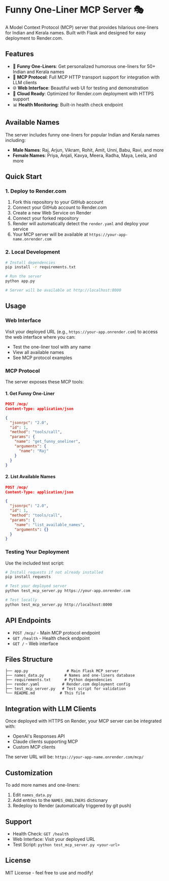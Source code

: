 # Funny One-Liner MCP Server 🎭

A Model Context Protocol (MCP) server that provides hilarious one-liners for Indian and Kerala names. Built with Flask and designed for easy deployment to Render.com.

## Features

- 🎪 **Funny One-Liners**: Get personalized humorous one-liners for 50+ Indian and Kerala names
- 🔧 **MCP Protocol**: Full MCP HTTP transport support for integration with LLM clients
- 🌐 **Web Interface**: Beautiful web UI for testing and demonstration
- 🚀 **Cloud Ready**: Optimized for Render.com deployment with HTTPS support
- 📊 **Health Monitoring**: Built-in health check endpoint

## Available Names

The server includes funny one-liners for popular Indian and Kerala names including:
- **Male Names**: Raj, Arjun, Vikram, Rohit, Amit, Unni, Babu, Ravi, and more
- **Female Names**: Priya, Anjali, Kavya, Meera, Radha, Maya, Leela, and more

## Quick Start

### 1. Deploy to Render.com

1. Fork this repository to your GitHub account
2. Connect your GitHub account to Render.com
3. Create a new Web Service on Render
4. Connect your forked repository
5. Render will automatically detect the `render.yaml` and deploy your service
6. Your MCP server will be available at `https://your-app-name.onrender.com`

### 2. Local Development

```bash
# Install dependencies
pip install -r requirements.txt

# Run the server
python app.py

# Server will be available at http://localhost:8000
```

## Usage

### Web Interface

Visit your deployed URL (e.g., `https://your-app.onrender.com`) to access the web interface where you can:
- Test the one-liner tool with any name
- View all available names
- See MCP protocol examples

### MCP Protocol

The server exposes these MCP tools:

#### 1. Get Funny One-Liner
```json
POST /mcp/
Content-Type: application/json

{
  "jsonrpc": "2.0",
  "id": 1,
  "method": "tools/call",
  "params": {
    "name": "get_funny_oneliner",
    "arguments": {
      "name": "Raj"
    }
  }
}
```

#### 2. List Available Names
```json
POST /mcp/
Content-Type: application/json

{
  "jsonrpc": "2.0",
  "id": 1,
  "method": "tools/call",
  "params": {
    "name": "list_available_names",
    "arguments": {}
  }
}
```

### Testing Your Deployment

Use the included test script:

```bash
# Install requests if not already installed
pip install requests

# Test your deployed server
python test_mcp_server.py https://your-app.onrender.com

# Test locally
python test_mcp_server.py http://localhost:8000
```

## API Endpoints

- `POST /mcp/` - Main MCP protocol endpoint
- `GET /health` - Health check endpoint
- `GET /` - Web interface

## Files Structure

```
├── app.py                 # Main Flask MCP server
├── names_data.py         # Names and one-liners database
├── requirements.txt      # Python dependencies
├── render.yaml          # Render.com deployment config
├── test_mcp_server.py   # Test script for validation
└── README.md           # This file
```

## Integration with LLM Clients

Once deployed with HTTPS on Render, your MCP server can be integrated with:
- OpenAI's Responses API
- Claude clients supporting MCP
- Custom MCP clients

The server URL will be: `https://your-app-name.onrender.com/mcp/`

## Customization

To add more names and one-liners:

1. Edit `names_data.py`
2. Add entries to the `NAMES_ONELINERS` dictionary
3. Redeploy to Render (automatically triggered by git push)

## Support

- Health Check: `GET /health`
- Web Interface: Visit your deployed URL
- Test Script: `python test_mcp_server.py <your-url>`

## License

MIT License - feel free to use and modify!
